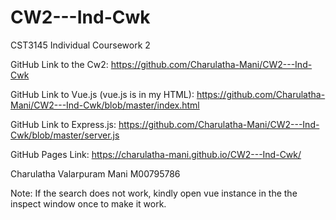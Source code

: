 # CW2---Ind-Cwk
CST3145 Individual Coursework 2

GitHub Link to the Cw2:
https://github.com/Charulatha-Mani/CW2---Ind-Cwk

GitHub Link to Vue.js (vue.js is in my HTML):
https://github.com/Charulatha-Mani/CW2---Ind-Cwk/blob/master/index.html

GitHub Link to Express.js:
https://github.com/Charulatha-Mani/CW2---Ind-Cwk/blob/master/server.js

GitHub Pages Link:
https://charulatha-mani.github.io/CW2---Ind-Cwk/

Charulatha Valarpuram Mani
M00795786

Note: If the search does not work, kindly open vue instance in the the inspect window once to make it work.